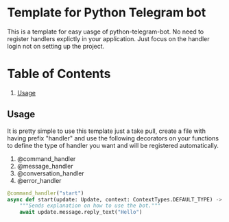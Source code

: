 # Template for Python Telegram bot

This is a template for easy uasge of python-telegram-bot. No need to register handlers explictly in your application. Just focus on the handler login not on setting up the project.  

# Table of Contents
1. [Usage](#example)

## Usage
It is pretty simple to use this template just a take pull, create a file with having prefix "handler" and use the following decorators on your functions to define the type of handler you want and will be registered automatically.

1. @command_handler
2. @message_handler
3. @conversation_handler
4. @error_handler

```python
@command_handler("start")
async def start(update: Update, context: ContextTypes.DEFAULT_TYPE) -> None:
    """Sends explanation on how to use the bot."""
    await update.message.reply_text("Hello")
```